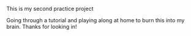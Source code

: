 This is my second practice project

Going through a tutorial and playing along at home to burn this into my brain. Thanks for looking in!


